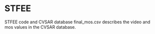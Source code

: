 # STFEE
STFEE code and CVSAR database
final_mos.csv describes the video and mos values in the CVSAR database.
